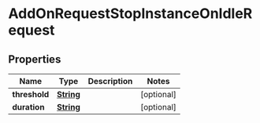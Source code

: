 

# AddOnRequestStopInstanceOnIdleRequest


## Properties

| Name | Type | Description | Notes |
|------------ | ------------- | ------------- | -------------|
|**threshold** | [**String**](String.md) |  |  [optional] |
|**duration** | [**String**](String.md) |  |  [optional] |



